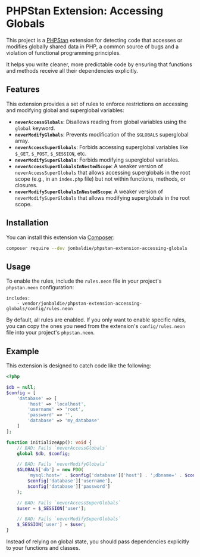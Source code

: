 # PHPStan Extension: Accessing Globals

This project is a [PHPStan](https://phpstan.org/) extension for detecting code that accesses or modifies globally shared data in PHP, a common source of bugs and a violation of functional programming principles.

It helps you write cleaner, more predictable code by ensuring that functions and methods receive all their dependencies explicitly.

## Features

This extension provides a set of rules to enforce restrictions on accessing and modifying global and superglobal variables:

-   **`neverAccessGlobals`**: Disallows reading from global variables using the `global` keyword.
-   **`neverModifyGlobals`**: Prevents modification of the `$GLOBALS` superglobal array.
-   **`neverAccessSuperGlobals`**: Forbids accessing superglobal variables like `$_GET`, `$_POST`, `$_SESSION`, etc.
-   **`neverModifySuperGlobals`**: Forbids modifying superglobal variables.
-   **`neverAccessSuperGlobalsInNestedScope`**: A weaker version of `neverAccessSuperGlobals` that allows accessing superglobals in the root scope (e.g., in an `index.php` file) but not within functions, methods, or closures.
-   **`neverModifySuperGlobalsInNestedScope`**: A weaker version of `neverModifySuperGlobals` that allows modifying superglobals in the root scope.

## Installation

You can install this extension via [Composer](https://getcomposer.org/):

```bash
composer require --dev jonbaldie/phpstan-extension-accessing-globals
```

## Usage

To enable the rules, include the `rules.neon` file in your project's `phpstan.neon` configuration:

```neon
includes:
    - vendor/jonbaldie/phpstan-extension-accessing-globals/config/rules.neon
```

By default, all rules are enabled. If you only want to enable specific rules, you can copy the ones you need from the extension's `config/rules.neon` file into your project's `phpstan.neon`.

## Example

This extension is designed to catch code like the following:

```php
<?php

$db = null;
$config = [
    'database' => [
        'host' => 'localhost',
        'username' => 'root',
        'password' => '',
        'database' => 'my_database'
    ]
];

function initializeApp(): void {
    // BAD: Fails `neverAccessGlobals`
    global $db, $config;

    // BAD: Fails `neverModifyGlobals`
    $GLOBALS['db'] = new PDO(
        'mysql:host=' . $config['database']['host'] . ';dbname=' . $config['database']['database'],
        $config['database']['username'],
        $config['database']['password']
    );

    // BAD: Fails `neverAccessSuperGlobals`
    $user = $_SESSION['user'];

    // BAD: Fails `neverModifySuperGlobals`
    $_SESSION['user'] = $user;
}
```

Instead of relying on global state, you should pass dependencies explicitly to your functions and classes.